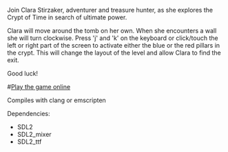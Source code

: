 Join Clara Stirzaker, adventurer and treasure hunter, as she explores the Crypt of Time in search of ultimate power.

Clara will move around the tomb on her own. When she encounters a wall she will turn clockwise.
Press 'j' and 'k' on the keyboard or click/touch the left or right part of the screen to activate either the blue or the red pillars in the crypt. This will change the layout of the level and allow Clara to find the exit.

Good luck!

#[Play the game online](http://ludumdare.com/compo/ludum-dare-34/?action=preview&uid=126)

Compiles with clang or emscripten

Dependencies:

* SDL2
* SDL2_mixer
* SDL2_ttf
